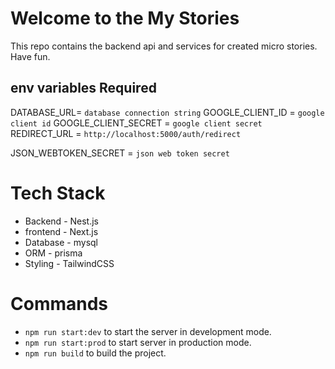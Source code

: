 # Welcome to the My Stories

This repo contains the backend api and services for created micro stories.
Have fun.

## env variables Required

DATABASE_URL= `database connection string`
GOOGLE_CLIENT_ID = `google client id`
GOOGLE_CLIENT_SECRET = `google client secret`
REDIRECT_URL = `http://localhost:5000/auth/redirect`

<!-- redirect url specified in the google cloud when creating credentials -->

JSON_WEBTOKEN_SECRET = `json web token secret`

# Tech Stack

- Backend - Nest.js
- frontend - Next.js
- Database - mysql
- ORM - prisma
- Styling - TailwindCSS

# Commands

- `npm run start:dev` to start the server in development mode.
- `npm run start:prod` to start server in production mode.
- `npm run build` to build the project.
